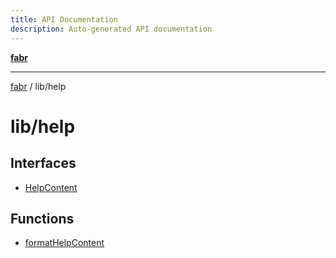 ```yaml
---
title: API Documentation
description: Auto-generated API documentation
---
```


[**fabr**](../../README.md)

***

[fabr](../../README.md) / lib/help

# lib/help

## Interfaces

- [HelpContent](interfaces/HelpContent.md)

## Functions

- [formatHelpContent](functions/formatHelpContent.md)
